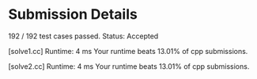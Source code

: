 # Submission Details
192 / 192 test cases passed.
Status: Accepted

[solve1.cc]
Runtime: 4 ms
Your runtime beats 13.01% of cpp submissions.

[solve2.cc]
Runtime: 4 ms
Your runtime beats 13.01% of cpp submissions.
